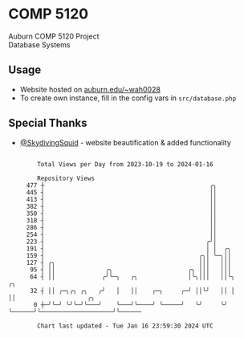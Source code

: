 # COMP 5120
Auburn COMP 5120 Project  
Database Systems

## Usage
- Website hosted on [auburn.edu/~wah0028](https://webhome.auburn.edu/~wah0028/)
- To create own instance, fill in the config vars in `src/database.php`

## Special Thanks
- [@SkydivingSquid](https://github.com/SkydivingSquid) - website beautification & added functionality

```

        Total Views per Day from 2023-10-19 to 2024-01-16

        Repository Views
     477 ┼                                              ╭╮
     445 ┤                                              ││
     413 ┤                                              ││
     382 ┤                                              ││
     350 ┤                                              ││
     318 ┤                                              ││
     286 ┤                                              ││
     254 ┤                                              ││
     223 ┤                                             ╭╯│
     191 ┤                                             │ │  ╭╮
     159 ┤                                           ╭╮│ ╰─╮││
     127 ┤ ╭╮                                        │││   │││
      95 ┤ ││              ╭╮                     ╭╮ │││   │││
      64 ┤ ││             ╭╯╰─╮   ╭╮              │╰╮│││   ││╰╮      ╭╮
      32 ┤ ││ ╭─╮╭╮ ╭╮   ╭╯   │   ││    ╭─╮     ╭─╯ ││╰╯   ││ │      ││                    ╭╮
       0 ┼─╯╰─╯ ╰╯╰─╯╰───╯    ╰───╯╰────╯ ╰─────╯   ╰╯     ╰╯ ╰──────╯╰────────────────────╯╰──────

        Chart last updated - Tue Jan 16 23:59:30 2024 UTC
        
```
